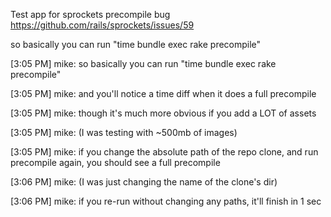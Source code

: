 Test app for sprockets precompile bug https://github.com/rails/sprockets/issues/59

so basically you can run "time bundle exec rake precompile"

[3:05 PM] mike: so basically you can run "time bundle exec rake precompile"

[3:05 PM] mike: and you'll notice a time diff when it does a full precompile

[3:05 PM] mike: though it's much more obvious if you add a LOT of assets

[3:05 PM] mike: (I was testing with ~500mb of images)

[3:05 PM] mike: if you change the absolute path of the repo clone, and run precompile again, you should see a full precompile

[3:06 PM] mike: (I was just changing the name of the clone's dir)

[3:06 PM] mike: if you re-run without changing any paths, it'll finish in 1 sec
